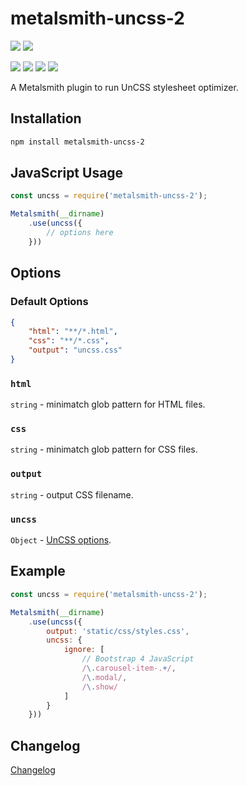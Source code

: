 # metalsmith-uncss-2

[![](https://badgen.net/npm/v/metalsmith-uncss-2?icon=npm)](https://www.npmjs.com/package/metalsmith-uncss-2)
[![](https://badgen.net/npm/dw/metalsmith-uncss-2?icon=npm)](https://www.npmjs.com/package/metalsmith-uncss-2)

[![](https://badgen.net/badge/emmercm/metalsmith-uncss-2/purple?icon=github)](https://github.com/emmercm/metalsmith-uncss-2)
[![](https://badgen.net/circleci/github/emmercm/metalsmith-uncss-2/master?icon=circleci)](https://github.com/emmercm/metalsmith-uncss-2/blob/master/.circleci/config.yml)
[![](https://codecov.io/gh/emmercm/metalsmith-uncss-2/branch/master/graph/badge.svg)](https://codecov.io/gh/emmercm/metalsmith-uncss-2)
[![](https://badgen.net/github/license/emmercm/metalsmith-uncss-2?color=grey)](https://github.com/emmercm/metalsmith-uncss-2/blob/master/LICENSE)

A Metalsmith plugin to run UnCSS stylesheet optimizer.

## Installation

```bash
npm install metalsmith-uncss-2
```

## JavaScript Usage

```javascript
const uncss = require('metalsmith-uncss-2');

Metalsmith(__dirname)
    .use(uncss({
        // options here
    }))
```

## Options

### Default Options

```json
{
    "html": "**/*.html",
    "css": "**/*.css",
    "output": "uncss.css"
}
```

### `html`

`string` - minimatch glob pattern for HTML files.

### `css`

`string` - minimatch glob pattern for CSS files.

### `output`

`string` - output CSS filename.

### `uncss`

`Object` - [UnCSS options](https://github.com/uncss/uncss#usage).

## Example

```javascript
const uncss = require('metalsmith-uncss-2');

Metalsmith(__dirname)
    .use(uncss({
        output: 'static/css/styles.css',
        uncss: {
            ignore: [
                // Bootstrap 4 JavaScript
                /\.carousel-item-.+/,
                /\.modal/,
                /\.show/
            ]
        }
    }))
```

## Changelog

[Changelog](./CHANGELOG.md)
